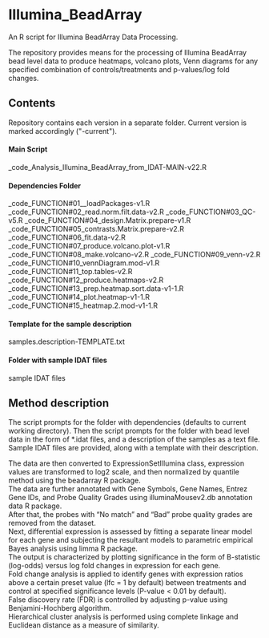 # Illumina_BeadArray
An R script for Illumina BeadArray Data Processing.

The repository provides means for the processing of Illumina BeadArray bead level data to produce heatmaps, volcano plots, Venn diagrams for any specified combination of controls/treatments and p-values/log fold changes.

## Contents
Repository contains each version in a separate folder. Current version is marked accordingly ("-current").
#### Main Script
_code_Analysis_Illumina_BeadArray_from_IDAT-MAIN-v22.R

#### Dependencies Folder 
_code_FUNCTION#01__loadPackages-v1.R
_code_FUNCTION#02_read.norm.filt.data-v2.R
_code_FUNCTION#03_QC-v5.R
_code_FUNCTION#04_design.Matrix.prepare-v1.R
_code_FUNCTION#05_contrasts.Matrix.prepare-v2.R
_code_FUNCTION#06_fit.data-v2.R
_code_FUNCTION#07_produce.volcano.plot-v1.R
_code_FUNCTION#08_make.volcano-v2.R
_code_FUNCTION#09_venn-v2.R
_code_FUNCTION#10_vennDiagram.mod-v1.R
_code_FUNCTION#11_top.tables-v2.R
_code_FUNCTION#12_produce.heatmaps-v2.R
_code_FUNCTION#13_prep.heatmap.sort.data-v1-1.R
_code_FUNCTION#14_plot.heatmap-v1-1.R
_code_FUNCTION#15_heatmap.2.mod-v1-1.R

#### Template for the sample description 
samples.description-TEMPLATE.txt

#### Folder with sample IDAT files
sample IDAT files

## Method description
The script prompts for the folder with dependencies (defaults to current working directory).
Then the script prompts for the folder with bead level data in the form of *.idat files, and a description of the samples as a text file.
Sample IDAT files are provided, along with a template with their description.
  
The data are then converted to ExpressionSetIllumina class, expression values are transformed to log2 scale, and then normalized by quantile method using the beadarray R package.  
The data are further annotated with Gene Symbols, Gene Names, Entrez Gene IDs, and Probe Quality Grades using illuminaMousev2.db annotation data R package.  
After that, the probes with “No match” and “Bad” probe quality grades are removed from the dataset.  
Next, differential expression is assessed by fitting a separate linear model for each gene and subjecting the resultant models to parametric empirical Bayes analysis using limma R package.  
The output is characterized by plotting significance in the form of B-statistic (log-odds) versus log fold changes in expression for each gene.  
Fold change analysis is applied to identify genes with expression ratios above a certain preset value (lfc = 1 by default) between treatments and control at specified significance levels (P-value < 0.01 by default).  
False discovery rate (FDR) is controlled by adjusting p-value using Benjamini-Hochberg algorithm.  
Hierarchical cluster analysis is performed using complete linkage and Euclidean distance as a measure of similarity. 

